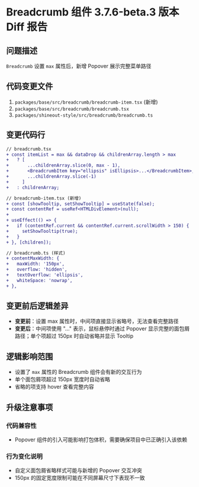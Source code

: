# Breadcrumb 组件 3.7.6-beta.3 版本 Diff 报告

## 问题描述
`Breadcrumb` 设置 `max` 属性后，新增 Popover 展示完整菜单路径

## 代码变更文件
1. `packages/base/src/breadcrumb/breadcrumb-item.tsx` (新增)
2. `packages/base/src/breadcrumb/breadcrumb.tsx` 
3. `packages/shineout-style/src/breadcrumb/breadcrumb.ts`

## 变更代码行
```diff
// breadcrumb.tsx
+ const itemList = max && dataDrop && childrenArray.length > max 
+   ? [
+       ...childrenArray.slice(0, max - 1),
+       <BreadcrumbItem key="ellipsis" isEllipsis>...</BreadcrumbItem>,
+       ...childrenArray.slice(-1)
+     ]
+   : childrenArray;

// breadcrumb-item.tsx (新增)
+ const [showTooltip, setShowTooltip] = useState(false);
+ const contentRef = useRef<HTMLDivElement>(null);
+ 
+ useEffect(() => {
+   if (contentRef.current && contentRef.current.scrollWidth > 150) {
+     setShowTooltip(true);
+   }
+ }, [children]);

// breadcrumb.ts (样式)
+ contentMaxWidth: {
+   maxWidth: '150px',
+   overflow: 'hidden',
+   textOverflow: 'ellipsis',
+   whiteSpace: 'nowrap',
+ },
```

## 变更前后逻辑差异
- **变更前**：设置 max 属性时，中间项直接显示省略号，无法查看完整路径
- **变更后**：中间项使用 "..." 表示，鼠标悬停时通过 Popover 显示完整的面包屑路径；单个项超过 150px 时自动省略并显示 Tooltip

## 逻辑影响范围
- 设置了 `max` 属性的 Breadcrumb 组件会有新的交互行为
- 单个面包屑项超过 150px 宽度时自动省略
- 省略的项支持 hover 查看完整内容

## 升级注意事项

### 代码兼容性
- Popover 组件的引入可能影响打包体积，需要确保项目中已正确引入该依赖

### 行为变化说明
- 自定义面包屑省略样式可能与新增的 Popover 交互冲突
- 150px 的固定宽度限制可能在不同屏幕尺寸下表现不一致